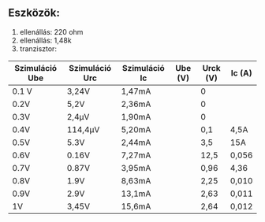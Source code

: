 
## Eszközök:
 1. ellenállás: 220 ohm
 2. ellenállás: 1,48k
 3. tranzisztor: 




| Szimuláció Ube | Szimuláció Urc  | Szimuláció Ic| Ube (V) | Urck (V) | Ic (A) |
|----------------|-----------------|--------------|---------|----------|--------|
|  0.1 V         |     3,24V       |    1,47mA    |         |    0     |        |
|  0.2V          |     5,2V        |    2,36mA    |         |    0     |        |
|  0.3V          |     2,4µV       |    1,90mA    |         |    0     |        |
|  0.4V          |     114,4µV     |    5,20mA    |         |    0,1   |   4,5A |
|  0.5V          |     5.3V        |    2,44mA    |         |    3,5   |   15A  |
|  0.6V          |     0.16V       |    7,27mA    |         |    12,5  |   0,056|
|  0.7V          |     0.87V       |    3,95mA    |         |    0,96  |   4,36 |
|  0.8V          |     1.9V        |    8,63mA    |         |    2,25  |   0,010|
|  0.9V          |     2.9V        |    13,1mA    |         |    2,63  |   0,011|
|  1V            |     3,45V       |    15,6mA    |         |    2,64  |   0,012|
